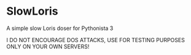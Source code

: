 # SlowLoris
A simple slow Loris doser for Pythonista 3

I DO NOT ENCOURAGE DOS ATTACKS, USE FOR TESTING PURPOSES ONLY ON YOUR OWN SERVERS!
